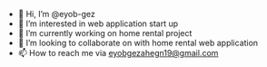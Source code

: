 - 👋 Hi, I’m @eyob-gez
- 👀 I’m interested in web application start up
- 🌱 I’m currently  working on home rental project
- 💞️ I’m looking to collaborate on with home rental web application
- 📫 How to reach me via eyobgezahegn19@gmail.com

<!---
eyob-gez/eyob-gez is a ✨ special ✨ repository because its `README.md` (this file) appears on your GitHub profile.
You can click the Preview link to take a look at your changes.
--->
